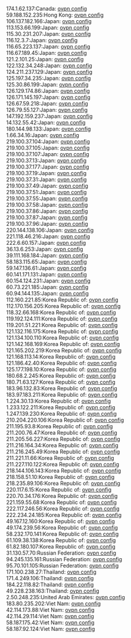 174.1.62.137:Canada: [ovpn config](vpn/174_1_62_137.ovpn)  
59.188.152.235:Hong Kong: [ovpn config](vpn/59_188_152_235.ovpn)  
106.137.182.166:Japan: [ovpn config](vpn/106_137_182_166.ovpn)  
113.153.66.199:Japan: [ovpn config](vpn/113_153_66_199.ovpn)  
115.30.231.207:Japan: [ovpn config](vpn/115_30_231_207.ovpn)  
116.12.3.7:Japan: [ovpn config](vpn/116_12_3_7.ovpn)  
116.65.223.137:Japan: [ovpn config](vpn/116_65_223_137.ovpn)  
116.67.189.45:Japan: [ovpn config](vpn/116_67_189_45.ovpn)  
121.2.101.25:Japan: [ovpn config](vpn/121_2_101_25.ovpn)  
122.132.34.248:Japan: [ovpn config](vpn/122_132_34_248.ovpn)  
124.211.237.129:Japan: [ovpn config](vpn/124_211_237_129.ovpn)  
125.197.34.235:Japan: [ovpn config](vpn/125_197_34_235.ovpn)  
125.30.86.199:Japan: [ovpn config](vpn/125_30_86_199.ovpn)  
126.129.174.86:Japan: [ovpn config](vpn/126_129_174_86.ovpn)  
126.171.145.197:Japan: [ovpn config](vpn/126_171_145_197.ovpn)  
126.67.59.218:Japan: [ovpn config](vpn/126_67_59_218.ovpn)  
126.79.55.127:Japan: [ovpn config](vpn/126_79_55_127.ovpn)  
147.192.159.237:Japan: [ovpn config](vpn/147_192_159_237.ovpn)  
14.132.55.42:Japan: [ovpn config](vpn/14_132_55_42.ovpn)  
180.144.98.133:Japan: [ovpn config](vpn/180_144_98_133.ovpn)  
1.66.34.16:Japan: [ovpn config](vpn/1_66_34_16.ovpn)  
219.100.37.104:Japan: [ovpn config](vpn/219_100_37_104.ovpn)  
219.100.37.105:Japan: [ovpn config](vpn/219_100_37_105.ovpn)  
219.100.37.107:Japan: [ovpn config](vpn/219_100_37_107.ovpn)  
219.100.37.13:Japan: [ovpn config](vpn/219_100_37_13.ovpn)  
219.100.37.177:Japan: [ovpn config](vpn/219_100_37_177.ovpn)  
219.100.37.19:Japan: [ovpn config](vpn/219_100_37_19.ovpn)  
219.100.37.31:Japan: [ovpn config](vpn/219_100_37_31.ovpn)  
219.100.37.49:Japan: [ovpn config](vpn/219_100_37_49.ovpn)  
219.100.37.51:Japan: [ovpn config](vpn/219_100_37_51.ovpn)  
219.100.37.55:Japan: [ovpn config](vpn/219_100_37_55.ovpn)  
219.100.37.58:Japan: [ovpn config](vpn/219_100_37_58.ovpn)  
219.100.37.86:Japan: [ovpn config](vpn/219_100_37_86.ovpn)  
219.100.37.87:Japan: [ovpn config](vpn/219_100_37_87.ovpn)  
219.100.37.96:Japan: [ovpn config](vpn/219_100_37_96.ovpn)  
220.144.138.106:Japan: [ovpn config](vpn/220_144_138_106.ovpn)  
221.118.46.216:Japan: [ovpn config](vpn/221_118_46_216.ovpn)  
222.6.60.157:Japan: [ovpn config](vpn/222_6_60_157.ovpn)  
36.13.6.253:Japan: [ovpn config](vpn/36_13_6_253.ovpn)  
39.111.168.184:Japan: [ovpn config](vpn/39_111_168_184.ovpn)  
58.183.115.65:Japan: [ovpn config](vpn/58_183_115_65.ovpn)  
59.147.136.61:Japan: [ovpn config](vpn/59_147_136_61.ovpn)  
60.141.171.131:Japan: [ovpn config](vpn/60_141_171_131.ovpn)  
60.154.124.231:Japan: [ovpn config](vpn/60_154_124_231.ovpn)  
60.73.221.185:Japan: [ovpn config](vpn/60_73_221_185.ovpn)  
60.94.144.135:Japan: [ovpn config](vpn/60_94_144_135.ovpn)  
112.160.221.85:Korea Republic of: [ovpn config](vpn/112_160_221_85.ovpn)  
112.170.156.205:Korea Republic of: [ovpn config](vpn/112_170_156_205.ovpn)  
118.32.66.168:Korea Republic of: [ovpn config](vpn/118_32_66_168.ovpn)  
119.192.124.111:Korea Republic of: [ovpn config](vpn/119_192_124_111.ovpn)  
119.201.51.221:Korea Republic of: [ovpn config](vpn/119_201_51_221.ovpn)  
121.132.116.175:Korea Republic of: [ovpn config](vpn/121_132_116_175.ovpn)  
121.134.100.110:Korea Republic of: [ovpn config](vpn/121_134_100_110.ovpn)  
121.142.168.169:Korea Republic of: [ovpn config](vpn/121_142_168_169.ovpn)  
121.165.202.219:Korea Republic of: [ovpn config](vpn/121_165_202_219.ovpn)  
121.168.113.14:Korea Republic of: [ovpn config](vpn/121_168_113_14.ovpn)  
121.186.42.40:Korea Republic of: [ovpn config](vpn/121_186_42_40.ovpn)  
125.177.198.10:Korea Republic of: [ovpn config](vpn/125_177_198_10.ovpn)  
180.68.2.245:Korea Republic of: [ovpn config](vpn/180_68_2_245.ovpn)  
180.71.63.127:Korea Republic of: [ovpn config](vpn/180_71_63_127.ovpn)  
183.96.132.83:Korea Republic of: [ovpn config](vpn/183_96_132_83.ovpn)  
183.97.183.211:Korea Republic of: [ovpn config](vpn/183_97_183_211.ovpn)  
1.224.30.13:Korea Republic of: [ovpn config](vpn/1_224_30_13.ovpn)  
1.233.122.211:Korea Republic of: [ovpn config](vpn/1_233_122_211.ovpn)  
1.247.139.230:Korea Republic of: [ovpn config](vpn/1_247_139_230.ovpn)  
210.204.220.106:Korea Republic of: [ovpn config](vpn/210_204_220_106.ovpn)  
211.195.93.8:Korea Republic of: [ovpn config](vpn/211_195_93_8.ovpn)  
211.200.76.47:Korea Republic of: [ovpn config](vpn/211_200_76_47.ovpn)  
211.205.56.227:Korea Republic of: [ovpn config](vpn/211_205_56_227.ovpn)  
211.216.164.34:Korea Republic of: [ovpn config](vpn/211_216_164_34.ovpn)  
211.216.245.49:Korea Republic of: [ovpn config](vpn/211_216_245_49.ovpn)  
211.221.11.66:Korea Republic of: [ovpn config](vpn/211_221_11_66.ovpn)  
211.227.110.122:Korea Republic of: [ovpn config](vpn/211_227_110_122.ovpn)  
218.144.106.143:Korea Republic of: [ovpn config](vpn/218_144_106_143.ovpn)  
218.158.51.10:Korea Republic of: [ovpn config](vpn/218_158_51_10.ovpn)  
218.235.89.106:Korea Republic of: [ovpn config](vpn/218_235_89_106.ovpn)  
220.117.6.15:Korea Republic of: [ovpn config](vpn/220_117_6_15.ovpn)  
220.70.34.176:Korea Republic of: [ovpn config](vpn/220_70_34_176.ovpn)  
221.159.55.68:Korea Republic of: [ovpn config](vpn/221_159_55_68.ovpn)  
222.117.246.56:Korea Republic of: [ovpn config](vpn/222_117_246_56.ovpn)  
222.234.24.185:Korea Republic of: [ovpn config](vpn/222_234_24_185.ovpn)  
49.167.12.160:Korea Republic of: [ovpn config](vpn/49_167_12_160.ovpn)  
49.174.239.56:Korea Republic of: [ovpn config](vpn/49_174_239_56.ovpn)  
58.232.170.141:Korea Republic of: [ovpn config](vpn/58_232_170_141.ovpn)  
61.109.38.138:Korea Republic of: [ovpn config](vpn/61_109_38_138.ovpn)  
61.82.180.107:Korea Republic of: [ovpn config](vpn/61_82_180_107.ovpn)  
31.130.57.70:Russian Federation: [ovpn config](vpn/31_130_57_70.ovpn)  
94.245.135.161:Russian Federation: [ovpn config](vpn/94_245_135_161.ovpn)  
95.70.101.105:Russian Federation: [ovpn config](vpn/95_70_101_105.ovpn)  
171.100.238.27:Thailand: [ovpn config](vpn/171_100_238_27.ovpn)  
171.4.249.106:Thailand: [ovpn config](vpn/171_4_249_106.ovpn)  
184.22.118.82:Thailand: [ovpn config](vpn/184_22_118_82.ovpn)  
49.228.238.163:Thailand: [ovpn config](vpn/49_228_238_163.ovpn)  
2.50.248.235:United Arab Emirates: [ovpn config](vpn/2_50_248_235.ovpn)  
183.80.235.202:Viet Nam: [ovpn config](vpn/183_80_235_202.ovpn)  
42.114.173.88:Viet Nam: [ovpn config](vpn/42_114_173_88.ovpn)  
42.114.29.114:Viet Nam: [ovpn config](vpn/42_114_29_114.ovpn)  
58.187.175.42:Viet Nam: [ovpn config](vpn/58_187_175_42.ovpn)  
58.187.92.124:Viet Nam: [ovpn config](vpn/58_187_92_124.ovpn)  
